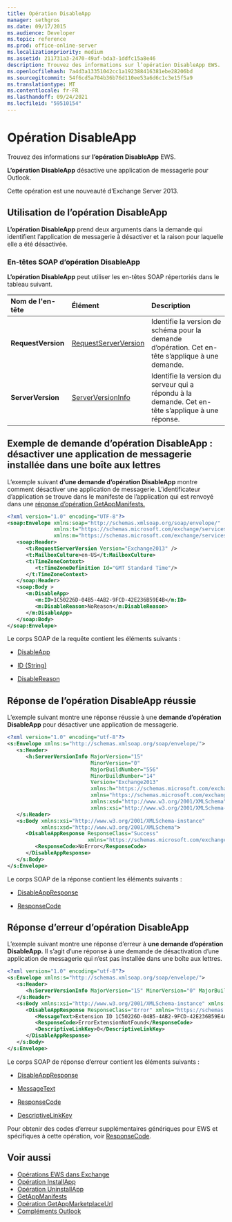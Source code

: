 ```yaml
---
title: Opération DisableApp
manager: sethgros
ms.date: 09/17/2015
ms.audience: Developer
ms.topic: reference
ms.prod: office-online-server
ms.localizationpriority: medium
ms.assetid: 211731a3-2470-49af-bda3-1ddfc15a8e46
description: Trouvez des informations sur l’opération DisableApp EWS.
ms.openlocfilehash: 7a4d3a13351042cc1a192388416381ebe28206bd
ms.sourcegitcommit: 54f6cd5a704b36b76d110ee53a6d6c1c3e15f5a9
ms.translationtype: MT
ms.contentlocale: fr-FR
ms.lasthandoff: 09/24/2021
ms.locfileid: "59510154"
---
```

# <a name="disableapp-operation"></a>Opération DisableApp

Trouvez des informations sur **l’opération DisableApp** EWS. 
  
**L’opération DisableApp** désactive une application de messagerie pour Outlook. 
  
Cette opération est une nouveauté d’Exchange Server 2013.
  
## <a name="using-the-disableapp-operation"></a>Utilisation de l’opération DisableApp

**L’opération DisableApp** prend deux arguments dans la demande qui identifient l’application de messagerie à désactiver et la raison pour laquelle elle a été désactivée. 
  
### <a name="disableapp-operation-soap-headers"></a>En-têtes SOAP d’opération DisableApp

**L’opération DisableApp** peut utiliser les en-têtes SOAP répertoriés dans le tableau suivant. 
  
|**Nom de l'en-tête**|**Élément**|**Description**|
|:-----|:-----|:-----|
|**RequestVersion** <br/> |[RequestServerVersion](requestserverversion.md) <br/> |Identifie la version de schéma pour la demande d’opération. Cet en-tête s’applique à une demande.  <br/> |
|**ServerVersion** <br/> |[ServerVersionInfo](serverversioninfo.md) <br/> |Identifie la version du serveur qui a répondu à la demande. Cet en-tête s’applique à une réponse.  <br/> |
   
## <a name="disableapp-operation-request-example-disable-a-mail-app-installed-in-a-mailbox"></a>Exemple de demande d’opération DisableApp : désactiver une application de messagerie installée dans une boîte aux lettres

L’exemple suivant **d’une demande d’opération DisableApp** montre comment désactiver une application de messagerie. L’identificateur d’application se trouve dans le manifeste de l’application qui est renvoyé dans une [réponse d’opération GetAppManifests.](getappmanifests-operation.md) 
  
```XML
<?xml version="1.0" encoding="UTF-8"?>
<soap:Envelope xmlns:soap="http://schemas.xmlsoap.org/soap/envelope/"
               xmlns:t="https://schemas.microsoft.com/exchange/services/2006/types"
               xmlns:m="https://schemas.microsoft.com/exchange/services/2006/messages">
   <soap:Header>
      <t:RequestServerVersion Version="Exchange2013" />
      <t:MailboxCulture>en-US</t:MailboxCulture>
      <t:TimeZoneContext>
         <t:TimeZoneDefinition Id="GMT Standard Time"/>
      </t:TimeZoneContext>
   </soap:Header>
   <soap:Body >
      <m:DisableApp>
         <m:ID>1C50226D-04B5-4AB2-9FCD-42E236B59E4B</m:ID>
         <m:DisableReason>NoReason</m:DisableReason>
      </m:DisableApp>
   </soap:Body>
</soap:Envelope>
```

Le corps SOAP de la requête contient les éléments suivants :
  
- [DisableApp](disableapp.md)
    
- [ID (String)](id-string.md)
    
- [DisableReason](disablereason.md)
    
## <a name="successful-disableapp-operation-response"></a>Réponse de l’opération DisableApp réussie

L’exemple suivant montre une réponse réussie à une **demande d’opération DisableApp** pour désactiver une application de messagerie. 
  
```XML
<?xml version="1.0" encoding="utf-8"?>
<s:Envelope xmlns:s="http://schemas.xmlsoap.org/soap/envelope/">
   <s:Header>
      <h:ServerVersionInfo MajorVersion="15" 
                           MinorVersion="0" 
                           MajorBuildNumber="556" 
                           MinorBuildNumber="14" 
                           Version="Exchange2013" 
                           xmlns:h="https://schemas.microsoft.com/exchange/services/2006/types" 
                           xmlns="https://schemas.microsoft.com/exchange/services/2006/types" 
                           xmlns:xsd="http://www.w3.org/2001/XMLSchema" 
                           xmlns:xsi="http://www.w3.org/2001/XMLSchema-instance"/>
   </s:Header>
   <s:Body xmlns:xsi="http://www.w3.org/2001/XMLSchema-instance" 
           xmlns:xsd="http://www.w3.org/2001/XMLSchema">
      <DisableAppResponse ResponseClass="Success" 
                          xmlns="https://schemas.microsoft.com/exchange/services/2006/messages">
         <ResponseCode>NoError</ResponseCode>
      </DisableAppResponse>
   </s:Body>
</s:Envelope>
```

Le corps SOAP de la réponse contient les éléments suivants :
  
- [DisableAppResponse](disableappresponse.md)
    
- [ResponseCode](responsecode.md)
    
## <a name="disableapp-operation-error-response"></a>Réponse d’erreur d’opération DisableApp

L’exemple suivant montre une réponse d’erreur à **une demande d’opération DisableApp.** Il s’agit d’une réponse à une demande de désactivation d’une application de messagerie qui n’est pas installée dans une boîte aux lettres. 
  
```XML
<?xml version="1.0" encoding="utf-8"?>
<s:Envelope xmlns:s="http://schemas.xmlsoap.org/soap/envelope/">
   <s:Header>
      <h:ServerVersionInfo MajorVersion="15" MinorVersion="0" MajorBuildNumber="556" MinorBuildNumber="14" Version="Exchange2013" xmlns:h="https://schemas.microsoft.com/exchange/services/2006/types" xmlns="https://schemas.microsoft.com/exchange/services/2006/types" xmlns:xsd="http://www.w3.org/2001/XMLSchema" xmlns:xsi="http://www.w3.org/2001/XMLSchema-instance"/>
   </s:Header>
   <s:Body xmlns:xsi="http://www.w3.org/2001/XMLSchema-instance" xmlns:xsd="http://www.w3.org/2001/XMLSchema">
      <DisableAppResponse ResponseClass="Error" xmlns="https://schemas.microsoft.com/exchange/services/2006/messages">
         <MessageText>Extension ID 1C50226D-04B5-4AB2-9FCD-42E236B59E4A can't be found.</MessageText>
         <ResponseCode>ErrorExtensionNotFound</ResponseCode>
         <DescriptiveLinkKey>0</DescriptiveLinkKey>
      </DisableAppResponse>
   </s:Body>
</s:Envelope>
```

Le corps SOAP de réponse d’erreur contient les éléments suivants :
  
- [DisableAppResponse](disableappresponse.md)
    
- [MessageText](messagetext.md)
    
- [ResponseCode](responsecode.md)
    
- [DescriptiveLinkKey](descriptivelinkkey.md)
    
Pour obtenir des codes d’erreur supplémentaires génériques pour EWS et spécifiques à cette opération, voir [ResponseCode](responsecode.md).
  
## <a name="see-also"></a>Voir aussi

- [Opérations EWS dans Exchange](ews-operations-in-exchange.md)   
- [Opération InstallApp](installapp-operation.md)   
- [Opération UninstallApp](uninstallapp-operation.md)   
- [GetAppManifests](getappmanifests.md)   
- [Opération GetAppMarketplaceUrl](getappmarketplaceurl-operation.md)   
- [Compléments Outlook](https://msdn.microsoft.com/library/71e64bc9-e347-4f5d-8948-0a47b5dd93e6%28Office.15%29.aspx)
    

